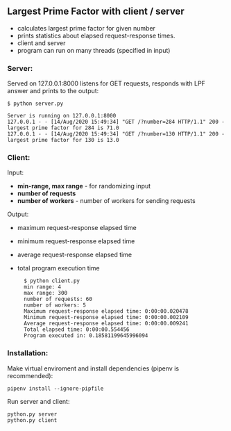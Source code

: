 ## Largest Prime Factor with client / server

* calculates largest prime factor for given number 
* prints statistics about elapsed request-response times.
* client and server
* program can run on many threads (specified in input)

### Server:
Served on 127.0.0.1:8000 listens for GET requests, responds with LPF answer and prints to the output:

    $ python server.py
    
    Server is running on 127.0.0.1:8000
    127.0.0.1 - - [14/Aug/2020 15:49:34] "GET /?number=284 HTTP/1.1" 200 -
    largest prime factor for 284 is 71.0
    127.0.0.1 - - [14/Aug/2020 15:49:34] "GET /?number=130 HTTP/1.1" 200 -
    largest prime factor for 130 is 13.0


### Client:
Input:
* **min-range, max range** - for randomizing input
* **number of requests**
* **number of workers** - number of workers for sending requests

Output:
* maximum request-response elapsed time
* minimum request-response elapsed time
* average request-response elapsed time
* total program execution time


        
        $ python client.py
        min range: 4
        max range: 300
        number of requests: 60
        number of workers: 5
        Maximum request-response elapsed time: 0:00:00.020478
        Minimum request-response elapsed time: 0:00:00.002109
        Average request-response elapsed time: 0:00:00.009241
        Total elapsed time: 0:00:00.554456
        Program executed in: 0.18581199645996094

### Installation:
Make virtual enviroment and install dependencies (pipenv is recommended):

    pipenv install --ignore-pipfile

Run server and client:

    python.py server
    python.py client
